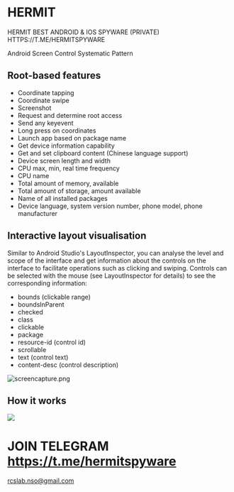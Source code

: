 # HERMIT
HERMIT BEST ANDROID &amp; IOS SPYWARE (PRIVATE)
HTTPS://T.ME/HERMITSPYWARE


Android Screen Control Systematic Pattern 

## Root-based features

- Coordinate tapping
- Coordinate swipe
- Screenshot
- Request and determine root access
- Send any keyevent
- Long press on coordinates
- Launch app based on package name
- Get device information capability
- Get and set clipboard content (Chinese language support)
- Device screen length and width
- CPU max, min, real time frequency
- CPU name
- Total amount of memory, available
- Total amount of storage, amount available
- Name of all installed packages
- Device language, system version number, phone model, phone manufacturer

## Interactive layout visualisation

Similar to Android Studio's LayoutInspector, you can analyse the level and scope of the interface and get information about the controls on the interface to facilitate operations such as clicking and swiping.
Controls can be selected with the mouse (see LayoutInspector for details) to see the corresponding information:

- bounds (clickable range)
- boundsInParent
- checked
- class
- clickable
- package
- resource-id (control id)
- scrollable
- text (control text)
- content-desc (control description)  

![screencapture.png](https://i.imgur.com/7L0RTx2.png)

## How it works

![](https://i.imgur.com/4AdhtAf.png)


# JOIN TELEGRAM https://t.me/hermitspyware
rcslab.nso@gmail.com

